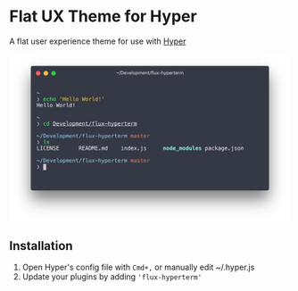 # Flat UX Theme for Hyper

A flat user experience theme for use with [Hyper](https://hyper.is/)

![Flux-HyperTerm](https://github.com/ikaikastine/flux-hyperterm/blob/master/flux-hyperterm.png)

## Installation
1. Open Hyper's config file with `Cmd+,` or manually edit ~/.hyper.js
2. Update your plugins by adding `'flux-hyperterm'`
